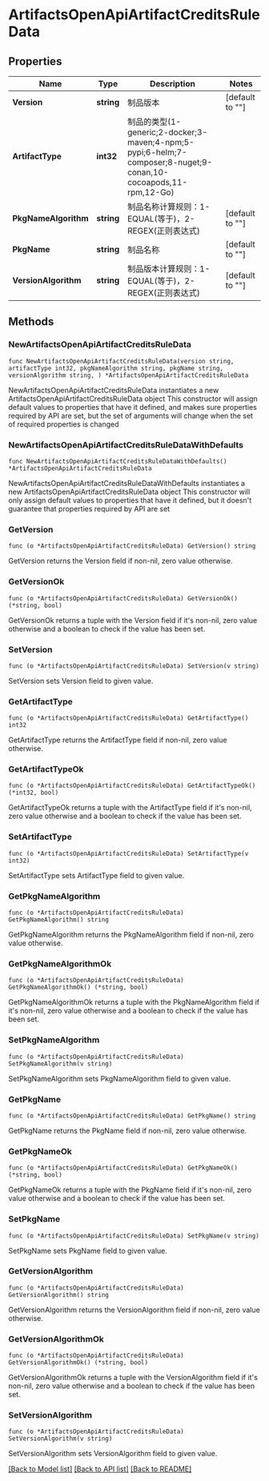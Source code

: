 # ArtifactsOpenApiArtifactCreditsRuleData

## Properties

Name | Type | Description | Notes
------------ | ------------- | ------------- | -------------
**Version** | **string** | 制品版本 | [default to ""]
**ArtifactType** | **int32** | 制品的类型(1-generic;2-docker;3-maven;4-npm;5-pypi;6-helm;7-composer;8-nuget;9-conan,10-cocoapods,11-rpm,12-Go) | 
**PkgNameAlgorithm** | **string** | 制品名称计算规则：1-EQUAL(等于)，2-REGEX(正则表达式) | [default to ""]
**PkgName** | **string** | 制品名称 | [default to ""]
**VersionAlgorithm** | **string** | 制品版本计算规则：1-EQUAL(等于)，2-REGEX(正则表达式) | [default to ""]

## Methods

### NewArtifactsOpenApiArtifactCreditsRuleData

`func NewArtifactsOpenApiArtifactCreditsRuleData(version string, artifactType int32, pkgNameAlgorithm string, pkgName string, versionAlgorithm string, ) *ArtifactsOpenApiArtifactCreditsRuleData`

NewArtifactsOpenApiArtifactCreditsRuleData instantiates a new ArtifactsOpenApiArtifactCreditsRuleData object
This constructor will assign default values to properties that have it defined,
and makes sure properties required by API are set, but the set of arguments
will change when the set of required properties is changed

### NewArtifactsOpenApiArtifactCreditsRuleDataWithDefaults

`func NewArtifactsOpenApiArtifactCreditsRuleDataWithDefaults() *ArtifactsOpenApiArtifactCreditsRuleData`

NewArtifactsOpenApiArtifactCreditsRuleDataWithDefaults instantiates a new ArtifactsOpenApiArtifactCreditsRuleData object
This constructor will only assign default values to properties that have it defined,
but it doesn't guarantee that properties required by API are set

### GetVersion

`func (o *ArtifactsOpenApiArtifactCreditsRuleData) GetVersion() string`

GetVersion returns the Version field if non-nil, zero value otherwise.

### GetVersionOk

`func (o *ArtifactsOpenApiArtifactCreditsRuleData) GetVersionOk() (*string, bool)`

GetVersionOk returns a tuple with the Version field if it's non-nil, zero value otherwise
and a boolean to check if the value has been set.

### SetVersion

`func (o *ArtifactsOpenApiArtifactCreditsRuleData) SetVersion(v string)`

SetVersion sets Version field to given value.


### GetArtifactType

`func (o *ArtifactsOpenApiArtifactCreditsRuleData) GetArtifactType() int32`

GetArtifactType returns the ArtifactType field if non-nil, zero value otherwise.

### GetArtifactTypeOk

`func (o *ArtifactsOpenApiArtifactCreditsRuleData) GetArtifactTypeOk() (*int32, bool)`

GetArtifactTypeOk returns a tuple with the ArtifactType field if it's non-nil, zero value otherwise
and a boolean to check if the value has been set.

### SetArtifactType

`func (o *ArtifactsOpenApiArtifactCreditsRuleData) SetArtifactType(v int32)`

SetArtifactType sets ArtifactType field to given value.


### GetPkgNameAlgorithm

`func (o *ArtifactsOpenApiArtifactCreditsRuleData) GetPkgNameAlgorithm() string`

GetPkgNameAlgorithm returns the PkgNameAlgorithm field if non-nil, zero value otherwise.

### GetPkgNameAlgorithmOk

`func (o *ArtifactsOpenApiArtifactCreditsRuleData) GetPkgNameAlgorithmOk() (*string, bool)`

GetPkgNameAlgorithmOk returns a tuple with the PkgNameAlgorithm field if it's non-nil, zero value otherwise
and a boolean to check if the value has been set.

### SetPkgNameAlgorithm

`func (o *ArtifactsOpenApiArtifactCreditsRuleData) SetPkgNameAlgorithm(v string)`

SetPkgNameAlgorithm sets PkgNameAlgorithm field to given value.


### GetPkgName

`func (o *ArtifactsOpenApiArtifactCreditsRuleData) GetPkgName() string`

GetPkgName returns the PkgName field if non-nil, zero value otherwise.

### GetPkgNameOk

`func (o *ArtifactsOpenApiArtifactCreditsRuleData) GetPkgNameOk() (*string, bool)`

GetPkgNameOk returns a tuple with the PkgName field if it's non-nil, zero value otherwise
and a boolean to check if the value has been set.

### SetPkgName

`func (o *ArtifactsOpenApiArtifactCreditsRuleData) SetPkgName(v string)`

SetPkgName sets PkgName field to given value.


### GetVersionAlgorithm

`func (o *ArtifactsOpenApiArtifactCreditsRuleData) GetVersionAlgorithm() string`

GetVersionAlgorithm returns the VersionAlgorithm field if non-nil, zero value otherwise.

### GetVersionAlgorithmOk

`func (o *ArtifactsOpenApiArtifactCreditsRuleData) GetVersionAlgorithmOk() (*string, bool)`

GetVersionAlgorithmOk returns a tuple with the VersionAlgorithm field if it's non-nil, zero value otherwise
and a boolean to check if the value has been set.

### SetVersionAlgorithm

`func (o *ArtifactsOpenApiArtifactCreditsRuleData) SetVersionAlgorithm(v string)`

SetVersionAlgorithm sets VersionAlgorithm field to given value.



[[Back to Model list]](../README.md#documentation-for-models) [[Back to API list]](../README.md#documentation-for-api-endpoints) [[Back to README]](../README.md)


